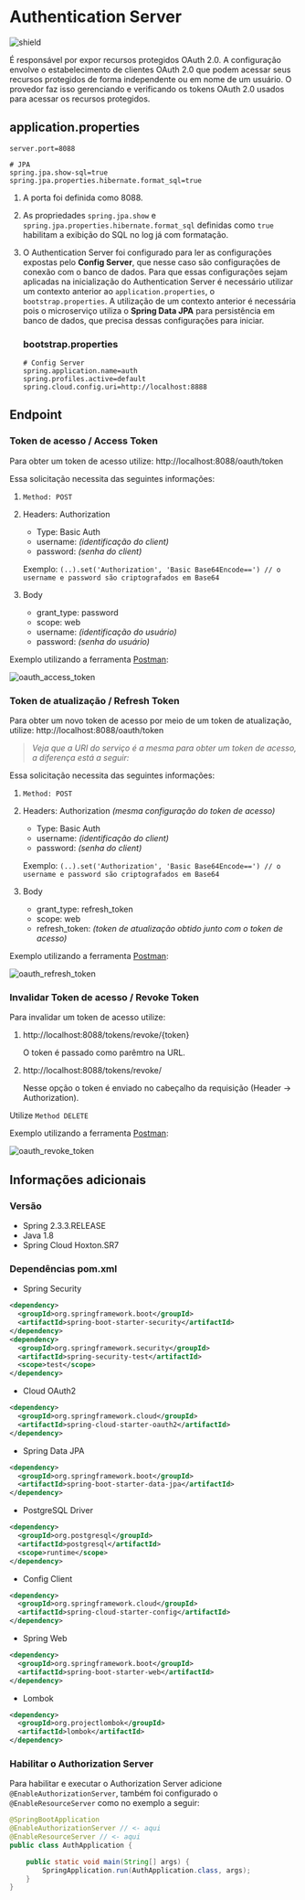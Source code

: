 # Authentication Server
![shield](https://img.shields.io/badge/ThiagoHonorato-Authentication-red)

É responsável por expor recursos protegidos OAuth 2.0. A configuração envolve o estabelecimento de clientes OAuth 2.0 que podem acessar seus recursos protegidos de forma independente ou em nome de um usuário. O provedor faz isso gerenciando e verificando os tokens OAuth 2.0 usados para acessar os recursos protegidos.

## application.properties
```application.properties
server.port=8088

# JPA
spring.jpa.show-sql=true
spring.jpa.properties.hibernate.format_sql=true
```
1. A porta foi definida como 8088.
2. As propriedades `spring.jpa.show` e `spring.jpa.properties.hibernate.format_sql` definidas como `true` habilitam a exibição do SQL no log já com formatação.
3. O Authentication Server foi configurado para ler as configurações expostas pelo **Config Server**, que nesse caso são configurações de conexão com o banco de dados. Para que essas configurações sejam aplicadas na inicialização do Authentication Server é necessário utilizar um contexto anterior ao `application.properties`, o `bootstrap.properties`. A utilização de um contexto anterior é necessária pois o microserviço utiliza o **Spring Data JPA** para persistência em banco de dados, que precisa dessas configurações para iniciar.

    ### bootstrap.properties
    ```bootstrap.properties
    # Config Server
    spring.application.name=auth
    spring.profiles.active=default
    spring.cloud.config.uri=http://localhost:8888
    ```

## Endpoint
### Token de acesso / Access Token

Para obter um token de acesso utilize: http://localhost:8088/oauth/token
    
Essa solicitação necessita das seguintes informações:
 
1. `Method: POST`
2. Headers: Authorization
    - Type: Basic Auth
    - username: *(identificação do client)*
    - password: *(senha do client)*
    
    Exemplo: `(..).set('Authorization', 'Basic Base64Encode==') // o username e password são criptografados em Base64`
    
3. Body
    - grant_type: password
    - scope: web
    - username: *(identificação do usuário)*
    - password: *(senha do usuário)*

Exemplo utilizando a ferramenta [Postman](https://www.postman.com/):

![oauth_access_token](https://github.com/thiagohbhonorato/spring-boot/blob/master/docs/oauth_access_token_postman.png "Exemplo da requisição Oauth - Acces Token")

### Token de atualização / Refresh Token

Para obter um novo token de acesso por meio de um token de atualização, utilize: http://localhost:8088/oauth/token

>*Veja que a URI do serviço é a mesma para obter um token de acesso, a diferença está a seguir:*

Essa solicitação necessita das seguintes informações:
 
1. `Method: POST`
2. Headers: Authorization *(mesma configuração do token de acesso)*
    - Type: Basic Auth
    - username: *(identificação do client)*
    - password: *(senha do client)*
    
    Exemplo: `(..).set('Authorization', 'Basic Base64Encode==') // o username e password são criptografados em Base64`
    
3. Body
    - grant_type: refresh_token
    - scope: web
    - refresh_token: *(token de atualização obtido junto com o token de acesso)*

Exemplo utilizando a ferramenta [Postman](https://www.postman.com/):

![oauth_refresh_token](https://github.com/thiagohbhonorato/spring-boot/blob/master/docs/oauth_refresh_token_postman.png "Exemplo da requisição Oauth - Refresh Token")

### Invalidar Token de acesso / Revoke Token

Para invalidar um token de acesso utilize:
1. http://localhost:8088/tokens/revoke/{token}
    
    O token é passado como parêmtro na URL.
    
2. http://localhost:8088/tokens/revoke/
    
    Nesse opção o token é enviado no cabeçalho da requisição (Header -> Authorization).
    
Utilize `Method DELETE`



Exemplo utilizando a ferramenta [Postman](https://www.postman.com/):

![oauth_revoke_token](https://github.com/thiagohbhonorato/spring-boot/blob/master/docs/oauth_revoke_token_postman.png "Exemplo da requisição Oauth - Revoke Token")

## Informações adicionais

### Versão
* Spring 2.3.3.RELEASE
* Java 1.8
* Spring Cloud Hoxton.SR7

### Dependências pom.xml
* Spring Security
```xml
<dependency>
  <groupId>org.springframework.boot</groupId>
  <artifactId>spring-boot-starter-security</artifactId>
</dependency>
<dependency>
  <groupId>org.springframework.security</groupId>
  <artifactId>spring-security-test</artifactId>
  <scope>test</scope>
</dependency>
```
* Cloud OAuth2
```xml
<dependency>
  <groupId>org.springframework.cloud</groupId>
  <artifactId>spring-cloud-starter-oauth2</artifactId>
</dependency>
```
* Spring Data JPA
```xml
<dependency>
  <groupId>org.springframework.boot</groupId>
  <artifactId>spring-boot-starter-data-jpa</artifactId>
</dependency>
```
* PostgreSQL Driver
```xml
<dependency>
  <groupId>org.postgresql</groupId>
  <artifactId>postgresql</artifactId>
  <scope>runtime</scope>
</dependency>
```
* Config Client
```xml
<dependency>
  <groupId>org.springframework.cloud</groupId>
  <artifactId>spring-cloud-starter-config</artifactId>
</dependency>
```
* Spring Web
```xml
<dependency>
  <groupId>org.springframework.boot</groupId>
  <artifactId>spring-boot-starter-web</artifactId>
</dependency>
```
* Lombok
```xml
<dependency>
  <groupId>org.projectlombok</groupId>
  <artifactId>lombok</artifactId>
</dependency>
```

### Habilitar o Authorization Server
Para habilitar e executar o Authorization Server adicione `@EnableAuthorizationServer`, também foi configurado o `@EnableResourceServer` como no exemplo a seguir:
```java
@SpringBootApplication
@EnableAuthorizationServer // <- aqui
@EnableResourceServer // <- aqui
public class AuthApplication {

    public static void main(String[] args) {
        SpringApplication.run(AuthApplication.class, args);
    }
}
```
